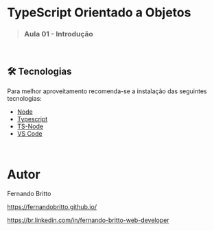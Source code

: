 # TypeScript Orientado a Objetos

> ### Aula 01 - Introdução

&nbsp;&nbsp;&nbsp;

## 🛠 Tecnologias

Para melhor aproveitamento recomenda-se a instalação das seguintes tecnologias:

- [Node][nodejs]
- [Typescript][typescript]
- [TS-Node][tsnode]
- [VS Code][vscode]



[nodejs]: https://nodejs.org/pt-br/
[typescript]: https://www.typescriptlang.org/
[tsnode]: https://www.npmjs.com/package/ts-node
[vscode]: https://code.visualstudio.com/

&nbsp;&nbsp;


# Autor

Fernando Britto

https://fernandobritto.github.io/

https://br.linkedin.com/in/fernando-britto-web-developer

